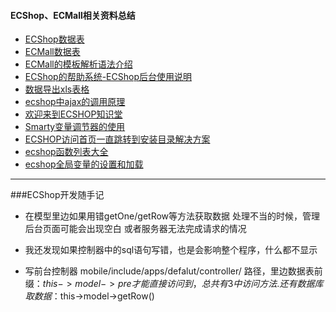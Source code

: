 #### ECShop、ECMall相关资料总结

- [ECShop数据表](https://github.com/Richardphp/ecshop_summary/blob/master/_posts/ecshop.sql)
- [ECMall数据表](http://www.360sdn.com/Php/2013/0911/858.html)
- [ECMall的模板解析语法介绍](http://www.nowamagic.net/librarys/veda/detail/1482)
- [ECShop的帮助系统-ECShop后台使用说明](http://help.ecshop.com/index.php)
- [数据导出xls表格](https://github.com/Richardphp/ecshop_summary/blob/master/_posts/export_excel.php)
- [ecshop中ajax的调用原理](http://www.68ecshop.com/article-870.html)
- [欢迎来到ECSHOP知识堂](http://help.ecmoban.com/)
- [Smarty变量调节器的使用](http://blog.csdn.net/chuangrain/article/details/7499680)
- [ECSHOP访问首页一直跳转到安装目录解决方案](https://github.com/Richardphp/ecshop_summary/blob/master/_posts/ecshop_skip_to_install.md)
- [ecshop函数列表大全](http://bbs.ecshop.com/thread-95500-1-1.html) 
- [ecshop全局变量的设置和加载](http://www.360doc.com/content/14/0504/11/9200790_374437952.shtml) 


-------

###ECShop开发随手记

- 在模型里边如果用错getOne/getRow等方法获取数据 处理不当的时候，管理后台页面可能会出现空白 或者服务器无法完成请求的情况 

- 我还发现如果控制器中的sql语句写错，也是会影响整个程序，什么都不显示 

- 写前台控制器 mobile/include/apps/defalut/controller/ 路径，里边数据表前缀：$this->model->pre 才能直接访问到，总共有3中访问方法.还有数据库取数据：$this->model->getRow()